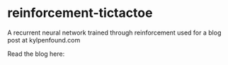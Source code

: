 # reinforcement-tictactoe
A recurrent neural network trained through reinforcement used for a blog post at kylpenfound.com

Read the blog here:
